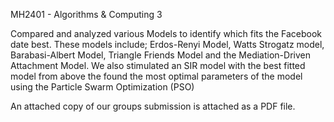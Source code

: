 MH2401 - Algorithms & Computing 3 


Compared and analyzed various Models to identify which fits the Facebook date best. 
These models include; Erdos-Renyi Model, Watts Strogatz model, Barabasi-Albert Model, Triangle Friends Model and the Mediation-Driven Attachment Model. 
We also stimulated an SIR model with the best fitted model from above the found the most optimal parameters of the model using the Particle Swarm Optimization (PSO)


An attached copy of our groups submission is attached as a PDF file. 

